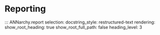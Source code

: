 # Reporting



::: ANNarchy.report
    selection:
      docstring_style: restructured-text
    rendering:
      show_root_heading: true
      show_root_full_path: false
      heading_level: 3